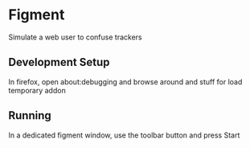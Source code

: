 # Figment

Simulate a web user to confuse trackers

## Development Setup

In firefox, open about:debugging and browse around and stuff for load temporary addon

## Running

In a dedicated figment window, use the toolbar button and press Start
